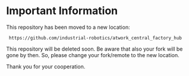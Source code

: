 # Important Information
This repository has been moved to a new location:

     https://github.com/industrial-robotics/atwork_central_factory_hub

This repository will be deleted soon. Be aware that also your fork will be gone by then. So, please change your fork/remote to the new location.

Thank you for your cooperation.

